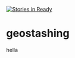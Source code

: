 [![Stories in Ready](https://badge.waffle.io/clueless-cello/geostashing.png?label=ready&title=Ready)](https://waffle.io/clueless-cello/geostashing)
# geostashing
hella
